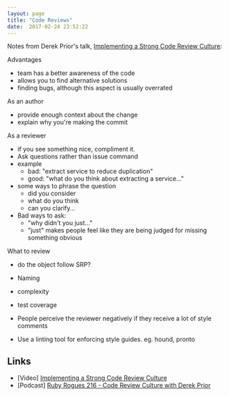 ```yaml
---
layout: page
title: "Code Reviews"
date:  2017-02-24 23:52:22
---
```



Notes from Derek Prior's talk,
[Implementing a Strong Code Review Culture](https://www.youtube.com/watch?v=PJjmw9TRB7s):

Advantages

- team has a better awareness of the code
- allows you to find alternative solutions
- finding bugs, although this aspect is usually overrated

As an author

- provide enough context about the change
- explain why you're making the commit

As a reviewer

- if you see something nice, compliment it.
- Ask questions rather than issue command
- example
  - bad: "extract service to reduce duplication"
  - good: "what do you think about extracting a service..."
- some ways to phrase the question
  - did you consider
  - what do you think
  - can you clarify...
- Bad ways to ask:
  - "why didn't you just..."
  - "just" makes people feel like they are being judged for missing something obvious

What to review

- do the object follow SRP?
- Naming
- complexity
- test coverage

- People perceive the reviewer negatively if they receive a lot of style comments
- Use a linting tool for enforcing style guides. eg. hound, pronto


## Links

- [Video] [Implementing a Strong Code Review Culture](https://www.youtube.com/watch?v=PJjmw9TRB7s)
- [Podcast] [Ruby Rogues 216 - Code Review Culture with Derek Prior](https://devchat.tv/ruby-rogues/216-rr-code-review-culture-with-derek-prior)
